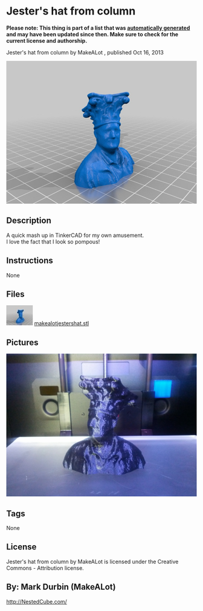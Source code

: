 Jester's hat from column
===============
**Please note: This thing is part of a list that was [automatically generated](https://github.com/carlosgs/export-things) and may have been updated since then. Make sure to check for the current license and authorship.**  

Jester's hat from column  by MakeALot , published Oct 16, 2013

![Image](img/makealotjestershat_display_large.jpg)

Description
--------
A quick mash up in TinkerCAD for my own amusement.  <br />
I love the fact that I look so pompous!

Instructions
--------
None

Files
--------
[![Image](img/makealotjestershat_preview_tinycard.jpg)](makealotjestershat.stl)
 [ makealotjestershat.stl](makealotjestershat.stl)  



Pictures
--------
![Image](img/jester_004_display_large.jpg)


Tags
--------
None  

  

License
--------
Jester's hat from column by MakeALot is licensed under the Creative Commons - Attribution license.  



By: Mark Durbin (MakeALot)
--------
<http://NestedCube.com/>